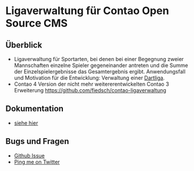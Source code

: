 # Ligaverwaltung für Contao Open Source CMS

## Überblick 

* Ligaverwaltung für Sportarten, bei denen bei einer Begegnung zweier Mannschaften einzelne 
  Spieler gegeneinander antreten und die Summe der Einzelspielergebnisse das Gesamtergebnis 
  ergibt. Anwendungsfall und Motivation für die Entwicklung: Verwaltung einer 
  [Dartliga](https://www.edart-bayern.de).  
* Contao 4 Version der nicht mehr weitererentwickelten Contao 3 Erweiterung 
https://github.com/fiedsch/contao-ligaverwaltung

## Dokumentation

* [siehe hier](doc/index.md)

## Bugs und Fragen

* [Github Issue](https://github.com/fiedsch/contao-ligaverwaltung-bundle/issues)
* [Ping me on Twitter](https://twitter.com/fiedschMuc)



